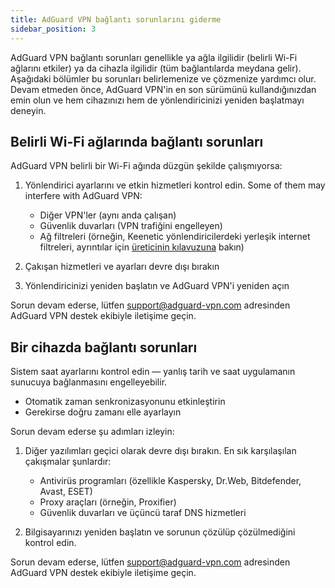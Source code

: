 ```yaml
---
title: AdGuard VPN bağlantı sorunlarını giderme
sidebar_position: 3
---
```


AdGuard VPN bağlantı sorunları genellikle ya ağla ilgilidir (belirli Wi-Fi ağlarını etkiler) ya da cihazla ilgilidir (tüm bağlantılarda meydana gelir). Aşağıdaki bölümler bu sorunları belirlemenize ve çözmenize yardımcı olur. Devam etmeden önce, AdGuard VPN'in en son sürümünü kullandığınızdan emin olun ve hem cihazınızı hem de yönlendiricinizi yeniden başlatmayı deneyin.

## Belirli Wi-Fi ağlarında bağlantı sorunları

AdGuard VPN belirli bir Wi-Fi ağında düzgün şekilde çalışmıyorsa:

1. Yönlendirici ayarlarını ve etkin hizmetleri kontrol edin. Some of them may interfere with AdGuard VPN:

   - Diğer VPN'ler (aynı anda çalışan)
   - Güvenlik duvarları (VPN trafiğini engelleyen)
   - Ağ filtreleri (örneğin, Keenetic yönlendiricilerdeki yerleşik internet filtreleri, ayrıntılar için [üreticinin kılavuzuna](https://help.keenetic.com/hc/en-us/articles/4415711575698-Content-filtering-and-ad-blocking-options) bakın)

2. Çakışan hizmetleri ve ayarları devre dışı bırakın

3. Yönlendiricinizi yeniden başlatın ve AdGuard VPN'i yeniden açın

Sorun devam ederse, lütfen support@adguard-vpn.com adresinden AdGuard VPN destek ekibiyle iletişime geçin.

## Bir cihazda bağlantı sorunları

Sistem saat ayarlarını kontrol edin — yanlış tarih ve saat uygulamanın sunucuya bağlanmasını engelleyebilir.

- Otomatik zaman senkronizasyonunu etkinleştirin
- Gerekirse doğru zamanı elle ayarlayın

Sorun devam ederse şu adımları izleyin:

1. Diğer yazılımları geçici olarak devre dışı bırakın. En sık karşılaşılan çakışmalar şunlardır:

   - Antivirüs programları (özellikle Kaspersky, Dr.Web, Bitdefender, Avast, ESET)
   - Proxy araçları (örneğin, Proxifier)
   - Güvenlik duvarları ve üçüncü taraf DNS hizmetleri

2. Bilgisayarınızı yeniden başlatın ve sorunun çözülüp çözülmediğini kontrol edin.

Sorun devam ederse, lütfen support@adguard-vpn.com adresinden AdGuard VPN destek ekibiyle iletişime geçin.
